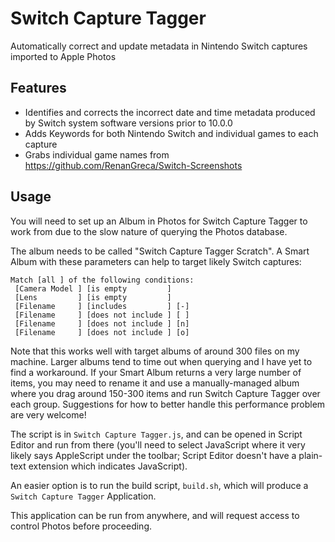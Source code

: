 # Switch Capture Tagger

Automatically correct and update metadata in Nintendo Switch captures imported to Apple Photos

## Features

- Identifies and corrects the incorrect date and time metadata produced by Switch system software versions prior to 10.0.0
- Adds Keywords for both Nintendo Switch and individual games to each capture
- Grabs individual game names from <https://github.com/RenanGreca/Switch-Screenshots>

## Usage

You will need to set up an Album in Photos for Switch Capture Tagger to work from due to the slow nature of querying the Photos database.

The album needs to be called "Switch Capture Tagger Scratch". A Smart Album with these parameters can help to target likely Switch captures:

    Match [all ] of the following conditions:
     [Camera Model ] [is empty         ]
     [Lens         ] [is empty         ]
     [Filename     ] [includes         ] [-]
     [Filename     ] [does not include ] [ ]
     [Filename     ] [does not include ] [n]
     [Filename     ] [does not include ] [o]

Note that this works well with target albums of around 300 files on my machine. Larger albums tend to time out when querying and I have yet to find a workaround. If your Smart Album returns a very large number of items, you may need to rename it and use a manually-managed album where you drag around 150-300 items and run Switch Capture Tagger over each group. Suggestions for how to better handle this performance problem are very welcome!

The script is in `Switch Capture Tagger.js`, and can be opened in Script Editor and run from there (you'll need to select JavaScript where it very likely says AppleScript under the toolbar; Script Editor doesn't have a plain-text extension which indicates JavaScript).

An easier option is to run the build script, `build.sh`, which will produce a `Switch Capture Tagger` Application.

This application can be run from anywhere, and will request access to control Photos before proceeding.
